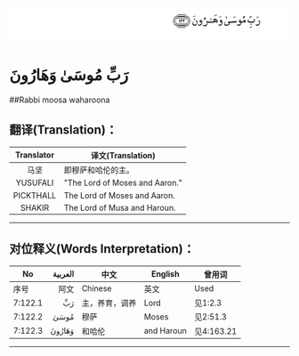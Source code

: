 ![007:122](images/007_122.gif)

# رَبِّ مُوسَىٰ وَهَارُونَ 

##Rabbi moosa waharoona 

## 翻译(Translation)：

| Translator | 译文(Translation)              |
| :--------: | ------------------------------ |
|    马坚    | 即穆萨和哈伦的主。             |
|  YUSUFALI  | "The Lord of Moses and Aaron." |
| PICKTHALL  | The Lord of Moses and Aaron.   |
|   SHAKIR   | The Lord of Musa and Haroun.   |

---

## 对位释义(Words Interpretation)：

| No   | العربية | 中文    | English | 曾用词 |
| ---- | ------: | ------- | ------- | ------ |
| 序号 |    阿文 | Chinese | 英文    | Used   |
| 7:122.1 | رَبِّ     | 主，养育，调养 | Lord       | 见1:2.3    |
| 7:122.2 | مُوسَىٰ   | 穆萨           | Moses      | 见2:51.3   |
| 7:122.3 | وَهَارُونَ | 和哈伦         | and Haroun | 见4:163.21 |

---
